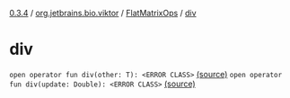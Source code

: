 [0.3.4](../../index.md) / [org.jetbrains.bio.viktor](../index.md) / [FlatMatrixOps](index.md) / [div](.)

# div

`open operator fun div(other: T): <ERROR CLASS>` [(source)](https://github.com/JetBrains-Research/viktor/blob/0.3.4/src/main/kotlin/org/jetbrains/bio/viktor/StridedMatrix.kt#L170)
`open operator fun div(update: Double): <ERROR CLASS>` [(source)](https://github.com/JetBrains-Research/viktor/blob/0.3.4/src/main/kotlin/org/jetbrains/bio/viktor/StridedMatrix.kt#L177)